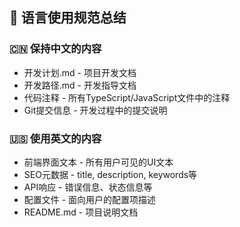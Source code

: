 ## 📝 语言使用规范总结
### 🇨🇳 保持中文的内容
- 开发计划.md - 项目开发文档
- 开发路径.md - 开发指导文档
- 代码注释 - 所有TypeScript/JavaScript文件中的注释
- Git提交信息 - 开发过程中的提交说明
### 🇺🇸 使用英文的内容
- 前端界面文本 - 所有用户可见的UI文本
- SEO元数据 - title, description, keywords等
- API响应 - 错误信息、状态信息等
- 配置文件 - 面向用户的配置项描述
- README.md - 项目说明文档